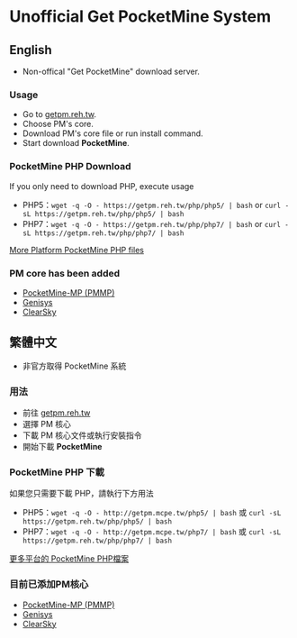 # Unofficial Get PocketMine System
## English

* Non-offical "Get PocketMine" download server.

### Usage
* Go to [getpm.reh.tw](https://getpm.reh.tw/).
* Choose PM's core.
* Download PM's core file or run install command.
* Start download **PocketMine**.

### PocketMine PHP Download
If you only need to download PHP, execute usage
* PHP5：`wget -q -O - https://getpm.reh.tw/php/php5/ | bash` or `curl -sL https://getpm.reh.tw/php/php5/ | bash`
* PHP7：`wget -q -O - https://getpm.reh.tw/php/php7/ | bash` or `curl -sL https://getpm.reh.tw/php/php7/ | bash`

[More Platform PocketMine PHP files](http://getpm.mcpe.tw/PocketMine/PHP/)

### PM core has been added
* [PocketMine-MP (PMMP)](https://github.com/pmmp/PocketMine-MP)
* [Genisys](https://github.com/iTXTech/Genisys)
* [ClearSky](https://github.com/ClearSkyTeam/ClearSky)

## 繁體中文

* 非官方取得 PocketMine 系統

### 用法
* 前往 [getpm.reh.tw](https://getpm.reh.tw/)
* 選擇 PM 核心
* 下載 PM 核心文件或執行安裝指令
* 開始下載 **PocketMine**

### PocketMine PHP 下載
如果您只需要下載 PHP，請執行下方用法
* PHP5：`wget -q -O - http://getpm.mcpe.tw/php5/ | bash` 或 `curl -sL https://getpm.reh.tw/php/php5/ | bash`
* PHP7：`wget -q -O - http://getpm.mcpe.tw/php7/ | bash` 或 `curl -sL https://getpm.reh.tw/php/php7/ | bash`

[更多平台的 PocketMine PHP檔案](http://getpm.mcpe.tw/PocketMine/PHP/)

### 目前已添加PM核心
* [PocketMine-MP (PMMP)](https://github.com/pmmp/PocketMine-MP)
* [Genisys](https://github.com/iTXTech/Genisys)
* [ClearSky](https://github.com/ClearSkyTeam/ClearSky)
